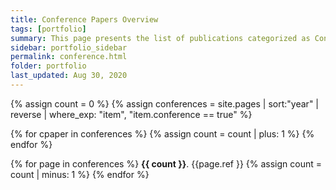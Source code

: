 ```yaml
---
title: Conference Papers Overview
tags: [portfolio]
summary: This page presents the list of publications categorized as Conference Papers. More details for each publication can be found by following the link sign at the end. Alternatively, the navigation menu on the left has these categories, folded with respective titles. 
sidebar: portfolio_sidebar
permalink: conference.html
folder: portfolio
last_updated: Aug 30, 2020
---
```


{% assign count = 0 %}
{% 
    assign conferences = site.pages 
    | sort:"year"
    | reverse
    | where_exp: "item", "item.conference == true" 
%} 

{% for cpaper in conferences %}
{% assign count = count | plus: 1 %}
{% endfor %}

{% for page in conferences %}
__{{ count }}__. {{page.ref }} <a class="noCrossRef" href="{{ site.urlx }}{{ page.url }}"><i class="fa fa-link"></i></a>
{% assign count = count | minus: 1 %}
{% endfor %}